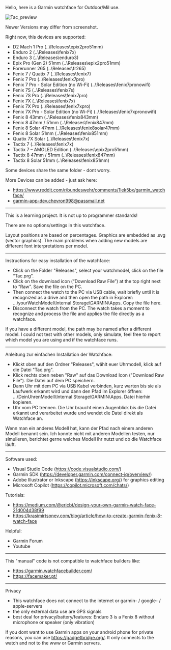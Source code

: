 Hello, here is a Garmin watchface for Outdoor/Mil use.

![Tac_preview](https://github.com/user-attachments/assets/27d953a2-85c1-4aee-87ba-af0ec6cae8e4)

Newer Versions may differ from screenshot.

Right now, this devices are supported: 

- D2 Mach 1 Pro (..\Releases\epix2pro51mm)
- Enduro 2 (..\Releases\fenix7x)
- Enduro 3 (..\Releases\enduro3)
- Epix Pro (Gen 2) 51mm (..\Releases\epix2pro51mm)
- Forerunner 265 (..\Releases\fr265)
- Fenix 7 / Quatix 7 (..\Releases\fenix7)
- Fenix 7 Pro (..\Releases\fenix7pro)
- Fenix 7 Pro - Solar Edition (no Wi-Fi) (..\Releases\fenix7pronowifi)
- Fenix 7S (..\Releases\fenix7s)
- Fenix 7S Pro (..\Releases\fenix7pro)
- Fenix 7X (..\Releases\fenix7x)
- Fenix 7X Pro (..\Releases\fenix7xpro)
- Fenix 7X Pro - Solar Edition (no Wi-Fi) (..\Releases\fenix7xpronowifi)
- Fenix 8 43mm (..\Releases\fenix843mm)
- Fenix 8 47mm / 51mm (..\Releases\fenix847mm)
- Fenix 8 Solar 47mm (..\Releases\fenix8solar47mm)
- Fenix 8 Solar 51mm (..\Releases\fenix851mm)
- Quatix 7X Solar (..\Releases\fenix7x)
- Tactix 7 (..\Releases\fenix7x)
- Tactix 7 – AMOLED Edition (..\Releases\epix2pro51mm)
- Tactix 8 47mm / 51mm (..\Releases\fenix847mm)
- Tactix 8 Solar 51mm (..\Releases\fenix851mm)

Some devices share the same folder - dont worry.

More Devices can be added - just ask here:
- https://www.reddit.com/r/bundeswehr/comments/1lek5bx/garmin_watchface/
- garmin-app-dev.chevron998@passmail.net

--------------------------------

This is a learning project. It is not up to programmer standards!

There are no options/settings in this watchface.

Layout positions are based on percentages. Graphics are embedded as .svg (vector graphics). 
The main problems when adding new models are different font interpretations per model.

--------------------------------

Instructions for easy installation of the watchface:

- Click on the Folder "Releases", select your watchmodel, click on the file “Tac.prg”.
- Click on the download icon (“Download Raw File”) at the top right next to “Raw”. Save the file on the PC.
- Then connect the watch to the PC via USB cable, wait briefly until it is recognized as a drive and then open the path in Explorer: ...\yourWatchModel\Internal Storage\GARMIN\Apps. Copy the file here.
- Disconnect the watch from the PC. The watch takes a moment to recognize and process the file and applies the file directly as a watchface.

If you have a different model, the path may be named after a different model. I could not test with other models, only simulate, feel free to report which model you are using and if the watchface runs.

--------------------------------

Anleitung zur einfachen Installation der Watchface:

- Klickt oben auf den Ordner "Releases", wählt euer Uhrmodell, klick auf die Datei "Tac.prg".
- Klick rechts oben neben "Raw" auf das Download Icon ("Download Raw File"). Die Datei auf dem PC speichern. 
- Dann Uhr mit dem PC via USB Kabel verbinden, kurz warten bis sie als Laufwerk erkannt wird und dann den Pfad im Explorer öffnen: ...\DeinUhrenModell\Internal Storage\GARMIN\Apps. Datei hierhin kopieren. 
- Uhr vom PC trennen. Die Uhr braucht einen Augenblick bis die Datei erkannt und verarbeitet wurde und wendet die Datei direkt als Watchface an.

Wenn man ein anderes Modell hat, kann der Pfad nach einem anderen Modell benannt sein. Ich konnte nicht mit anderen Modellen testen, nur simulieren, berichtet gerne welches Modell ihr nutzt und ob die Watchface läuft.

--------------------------------

Software used:
- Visual Studio Code (https://code.visualstudio.com/)
- Garmin SDK (https://developer.garmin.com/connect-iq/overview/)
- Adobe Illustrator or Inkscape (https://inkscape.org/) for graphics editing
- Microsoft Copilot (https://copilot.microsoft.com/chats/)

Tutorials:
- https://medium.com/@ericbt/design-your-own-garmin-watch-face-21d004d38f99
- https://krasimirtsonev.com/blog/article/how-to-create-garmin-fenix-8-watch-face


Helpful:
- Garmin Forum
- Youtube

--------------------------------

This "manual" code is not compatible to watchface builders like:
- https://garmin.watchfacebuilder.com/
- https://facemaker.pt/

--------------------------------
Privacy

- This watchface does not connect to the internet or garmin- / google- / apple-servers
- the only external data use are GPS signals
- best deal for privacy/battery/features: Enduro 3 is a Fenix 8 without microphone or speaker (only vibration) 

If you dont want to use Garmin apps on your android phone for private reasons, you can use https://gadgetbridge.org/. It only connects to the watch and not to the www or Garmin servers.
